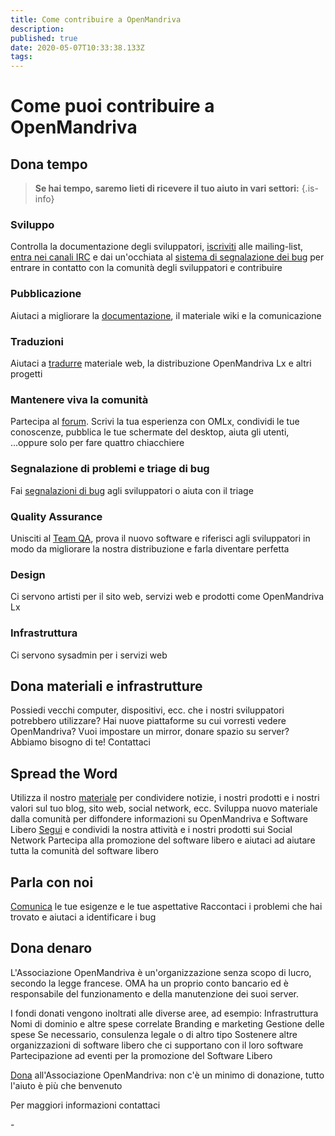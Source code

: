 ```yaml
---
title: Come contribuire a OpenMandriva
description: 
published: true
date: 2020-05-07T10:33:38.133Z
tags: 
---
```


# Come puoi contribuire a OpenMandriva

## Dona tempo

> **Se hai tempo, saremo lieti di ricevere il tuo aiuto in vari settori:**
{.is-info}


### Sviluppo
Controlla la documentazione degli sviluppatori, [iscriviti](https://www.openmandriva.org/lists) alle mailing-list, [entra nei canali IRC](/doc/chat-faq) e dai un'occhiata al [sistema di segnalazione dei bug](http://issues.openmandriva.org/) per entrare in contatto con la comunità degli sviluppatori e contribuire

### Pubblicazione
Aiutaci a migliorare la [documentazione](https://wiki.openmandriva.org/t/documentation?sort=title), il materiale wiki e la comunicazione

### Traduzioni
Aiutaci a [tradurre](https://www.transifex.com/openmandriva/public/) materiale web, la distribuzione OpenMandriva Lx e altri progetti

### Mantenere viva la comunità
Partecipa al [forum](https://forum.openmandriva.org/). Scrivi la tua esperienza con OMLx, condividi le tue conoscenze, pubblica le tue schermate del desktop, aiuta gli utenti, ...oppure solo per fare quattro chiacchiere

### Segnalazione di problemi e triage di bug
Fai [segnalazioni di bug](http://issues.openmandriva.org/) agli sviluppatori o aiuta con il triage

### Quality Assurance
Unisciti al [Team QA](/dev/om-qa), prova il nuovo software e riferisci agli sviluppatori in modo da migliorare la nostra distribuzione e farla diventare perfetta

### Design
Ci servono artisti per il sito web, servizi web e prodotti come OpenMandriva Lx

### Infrastruttura
Ci servono sysadmin per i servizi web

## Dona materiali e infrastrutture
Possiedi vecchi computer, dispositivi, ecc. che i nostri sviluppatori potrebbero utilizzare? Hai nuove piattaforme su cui vorresti vedere OpenMandriva?
Vuoi impostare un mirror, donare spazio su server?
Abbiamo bisogno di te! Contattaci

## Spread the Word
Utilizza il nostro [materiale](/en/doc/artwork) per condividere notizie, i nostri prodotti e i nostri valori sul tuo blog, sito web, social network, ecc.
Sviluppa nuovo materiale dalla comunità per diffondere informazioni su OpenMandriva e Software Libero
[Segui](/en/community/portal) e condividi la nostra attività e i nostri prodotti sui Social Network
Partecipa alla promozione del software libero e aiutaci ad aiutare tutta la comunità del software libero

## Parla con noi
[Comunica](https://forum.openmandriva.org/) le tue esigenze e le tue aspettative
Raccontaci i problemi che hai trovato e aiutaci a identificare i bug

## Dona denaro
L'Associazione OpenMandriva è un'organizzazione senza scopo di lucro, secondo la legge francese.
OMA ha un proprio conto bancario ed è responsabile del funzionamento e della manutenzione dei suoi server.

I fondi donati vengono inoltrati alle diverse aree, ad esempio:
Infrastruttura
Nomi di dominio e altre spese correlate
Branding e marketing
Gestione delle spese
Se necessario, consulenza legale o di altro tipo
Sostenere altre organizzazioni di software libero che ci supportano con il loro software
Partecipazione ad eventi per la promozione del Software Libero

[Dona](https://www.openmandriva.org/donate/) all'Associazione OpenMandriva: non c'è un minimo di donazione, tutto l'aiuto è più che benvenuto

Per maggiori informazioni contattaci

\-
